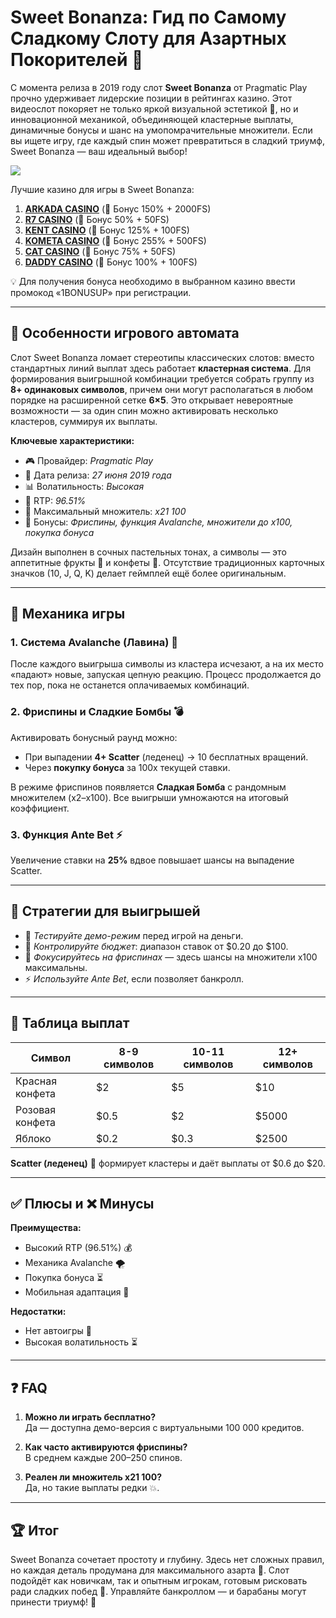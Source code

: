 # Sweet Bonanza: Гид по Самому Сладкому Слоту для Азартных Покорителей 🎰

С момента релиза в 2019 году слот **Sweet Bonanza** от Pragmatic Play прочно удерживает лидерские позиции в рейтингах казино. Этот видеослот покоряет не только яркой визуальной эстетикой 🍭, но и инновационной механикой, объединяющей кластерные выплаты, динамичные бонусы и шанс на умопомрачительные множители. Если вы ищете игру, где каждый спин может превратиться в сладкий триумф, Sweet Bonanza — ваш идеальный выбор!

[![](https://i.ibb.co/ZzLZ50qX/sweet-bonanza-tile.jpg)](https://clck.ru/3Mmm7v)

Лучшие казино для игры в Sweet Bonanza:

1. **[ARKADA CASINO](https://clck.ru/3Mmm7v "ARKADA CASINO")** (🎁 Бонус 150% + 2000FS)
2. **[R7 CASINO](https://clck.ru/3Mmm8s "R7 CASINO")** (🎁 Бонус 50% + 50FS)
3. **[KENT CASINO](https://clck.ru/3Mmm9w "KENT CASINO")** (🎁 Бонус 125% + 100FS)
4. **[KOMETA CASINO](https://clck.ru/3MmmAP "KOMETA CASINO")** (🎁 Бонус 255% + 500FS)
5. **[CAT CASINO](https://clck.ru/3MmmAn "CAT CASINO")** (🎁 Бонус 75% + 50FS)
6. **[DADDY CASINO](https://clck.ru/3MmmBB "DADDY CASINO")** (🎁 Бонус 100% + 100FS)

💡 Для получения бонуса необходимо в выбранном казино ввести промокод «1BONUSUP» при регистрации.

---

## 🍩 Особенности игрового автомата

Слот Sweet Bonanza ломает стереотипы классических слотов: вместо стандартных линий выплат здесь работает **кластерная система**. Для формирования выигрышной комбинации требуется собрать группу из **8+ одинаковых символов**, причем они могут располагаться в любом порядке на расширенной сетке **6×5**. Это открывает невероятные возможности — за один спин можно активировать несколько кластеров, суммируя их выплаты.

**Ключевые характеристики:**
- 🎮 Провайдер: *Pragmatic Play*
- 📅 Дата релиза: *27 июня 2019 года*
- 📊 Волатильность: *Высокая*
- 💎 RTP: *96.51%*
- 🚀 Максимальный множитель: *x21 100*
- 🎁 Бонусы: *Фриспины, функция Avalanche, множители до x100, покупка бонуса*

Дизайн выполнен в сочных пастельных тонах, а символы — это аппетитные фрукты 🍇 и конфеты 🍬. Отсутствие традиционных карточных значков (10, J, Q, K) делает геймплей ещё более оригинальным.

---

## 🎲 Механика игры

### 1. Система Avalanche (Лавина) 🌋
После каждого выигрыша символы из кластера исчезают, а на их место «падают» новые, запуская цепную реакцию. Процесс продолжается до тех пор, пока не останется оплачиваемых комбинаций.

### 2. Фриспины и Сладкие Бомбы 💣
Активировать бонусный раунд можно:
- При выпадении **4+ Scatter** (леденец) → 10 бесплатных вращений.
- Через **покупку бонуса** за 100x текущей ставки.

В режиме фриспинов появляется **Сладкая Бомба** с рандомным множителем (x2–x100). Все выигрыши умножаются на итоговый коэффициент.

### 3. Функция Ante Bet ⚡
Увеличение ставки на **25%** вдвое повышает шансы на выпадение Scatter.

---

## 🧠 Стратегии для выигрышей

- 🎯 *Тестируйте демо-режим* перед игрой на деньги.
- 💸 *Контролируйте бюджет*: диапазон ставок от $0.20 до $100.
- 🎁 *Фокусируйтесь на фриспинах* — здесь шансы на множители x100 максимальны.
- ⚡ *Используйте Ante Bet*, если позволяет банкролл.

---

## 🍇 Таблица выплат

| Символ          | 8-9 символов | 10-11 символов | 12+ символов |
|-----------------|--------------|----------------|--------------|
| Красная конфета | $2           | $5             | $10          |
| Розовая конфета | $0.5         | $2             | $5000        |
| Яблоко          | $0.2         | $0.3           | $2500        |

**Scatter (леденец)** 🍭 формирует кластеры и даёт выплаты от $0.6 до $20.

---

## ✅ Плюсы и ❌ Минусы

**Преимущества:**
- Высокий RTP (96.51%) 💰
- Механика Avalanche 🌪️
- Покупка бонуса ⏳
- Мобильная адаптация 📱

**Недостатки:**
- Нет автоигры 👐
- Высокая волатильность ⏳

---

## ❓ FAQ

1. **Можно ли играть бесплатно?**  
   Да — доступна демо-версия с виртуальными 100 000 кредитов.

2. **Как часто активируются фриспины?**  
   В среднем каждые 200–250 спинов.

3. **Реален ли множитель x21 100?**  
   Да, но такие выплаты редки 💥.

---

## 🏆 Итог

Sweet Bonanza сочетает простоту и глубину. Здесь нет сложных правил, но каждая деталь продумана для максимального азарта 🎯. Слот подойдёт как новичкам, так и опытным игрокам, готовым рисковать ради сладких побед 🍭. Управляйте банкроллом — и барабаны могут принести триумф! 🎉

